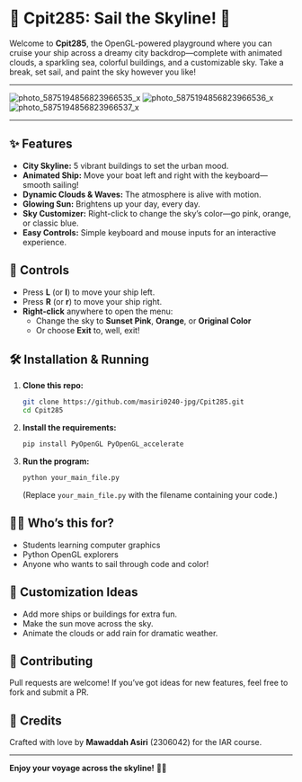 # 🚢 Cpit285: Sail the Skyline! 🌆

Welcome to **Cpit285**, the OpenGL-powered playground where you can cruise your ship across a dreamy city backdrop—complete with animated clouds, a sparkling sea, colorful buildings, and a customizable sky. Take a break, set sail, and paint the sky however you like!

---

![photo_5875194856823966535_x](https://github.com/user-attachments/assets/c0f37f1c-4702-4137-86e5-166bdef5c5f3)
![photo_5875194856823966536_x](https://github.com/user-attachments/assets/20b64880-fee9-415f-ade1-d172e2734618)
![photo_5875194856823966537_x](https://github.com/user-attachments/assets/dce568d6-7d94-4838-a9e4-8b7f1a6e9e28)



---

## ✨ Features

- **City Skyline:** 5 vibrant buildings to set the urban mood.
- **Animated Ship:** Move your boat left and right with the keyboard—smooth sailing!
- **Dynamic Clouds & Waves:** The atmosphere is alive with motion.
- **Glowing Sun:** Brightens up your day, every day.
- **Sky Customizer:** Right-click to change the sky’s color—go pink, orange, or classic blue.
- **Easy Controls:** Simple keyboard and mouse inputs for an interactive experience.

## 🚦 Controls

- Press **L** (or **l**) to move your ship left.
- Press **R** (or **r**) to move your ship right.
- **Right-click** anywhere to open the menu:
  - Change the sky to **Sunset Pink**, **Orange**, or **Original Color**
  - Or choose **Exit** to, well, exit!

## 🛠️ Installation & Running

1. **Clone this repo:**
   ```bash
   git clone https://github.com/masiri0240-jpg/Cpit285.git
   cd Cpit285
   ```

2. **Install the requirements:**
   ```bash
   pip install PyOpenGL PyOpenGL_accelerate
   ```

3. **Run the program:**
   ```bash
   python your_main_file.py
   ```
   (Replace `your_main_file.py` with the filename containing your code.)

## 👩‍💻 Who’s this for?

- Students learning computer graphics
- Python OpenGL explorers
- Anyone who wants to sail through code and color!

## 🎨 Customization Ideas

- Add more ships or buildings for extra fun.
- Make the sun move across the sky.
- Animate the clouds or add rain for dramatic weather.

## 🤝 Contributing

Pull requests are welcome! If you’ve got ideas for new features, feel free to fork and submit a PR.

## 📝 Credits

Crafted with love by **Mawaddah Asiri** (2306042) for the IAR course.

---

**Enjoy your voyage across the skyline!** 🚢🌇
